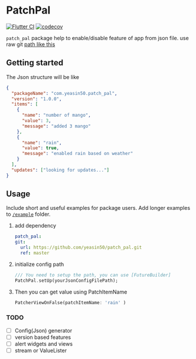 # PatchPal

[![Flutter CI](https://github.com/yeasin50/patch_pal/actions/workflows/flutter_test.yaml/badge.svg)](https://github.com/yeasin50/patch_pal/actions/workflows/flutter_test.yaml)
[![codecov](https://codecov.io/gh/yeasin50/patch_pal/branch/master/graph/badge.svg)](https://codecov.io/gh/yeasin50/patch_pal)

`patch_pal` package help to enable/disable feature of app from json file. use raw git [path like this](https://github.com/yeasin50/AssetsFor_/blob/master/apps/patch_pal/test.json)

<!-- ## Features

  -->

## Getting started

The Json structure will be like

```json
{
  "packageName": "com.yeasin50.patch_pal",
  "version": "1.0.0",
  "items": [
    {
      "name": "number of mango",
      "value": 3,
      "message": "added 3 mango"
    },
    {
      "name": "rain",
      "value": true,
      "message": "enabled rain based on weather"
    }
  ],
  "updates": ["looking for updates..."]
}
```

## Usage

Include short and useful examples for package users. Add longer examples
to [`/example`](/example) folder.

1. add dependency

   ```yaml
   patch_pal:
   git:
     url: https://github.com/yeasin50/patch_pal.git
     ref: master
   ```

2. initialize config path

   ```dart
   /// You need to setup the path, you can use [FutureBuilder]
   PatchPal.setUp(yourJsonConfigFilePath);
   ```

3. Then you can get value using PatchItemName

   ```dart
   PatcherViewOnFalse(patchItemName: 'rain' )
   ```

### TODO

- [ ] Config(Json) generator
- [ ] version based features
- [ ] alert widgets and views
- [ ] stream or ValueLister
